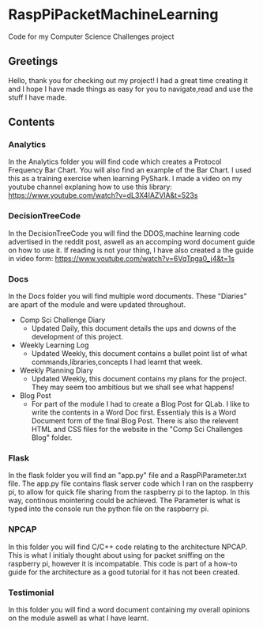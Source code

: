 # RaspPiPacketMachineLearning
Code for my Computer Science Challenges project

## Greetings
Hello, thank you for checking out my project! I had a great time creating it and I hope I have made things as easy for you to navigate,read and use the stuff I have made.

## Contents

### Analytics
In the Analytics folder you will find code which creates a Protocol Frequency Bar Chart. You will also find an example of the Bar Chart. I used this as a training exercise when learning PyShark. I made a video on my youtube channel explaning how to use this library: https://www.youtube.com/watch?v=dL3X4IAZVlA&t=523s

### DecisionTreeCode
In the DecisionTreeCode you will find the DDOS,machine learning code advertised in the reddit post, aswell as an accomping word document guide on how to use it. If reading is not your thing, I have also created a the guide in video form: https://www.youtube.com/watch?v=6VqTpga0_j4&t=1s

### Docs
In the Docs folder you will find multiple word documents. These "Diaries" are apart of the module and were updated throughout.
* Comp Sci Challenge Diary
  * Updated Daily, this document details the ups and downs of the development of this project.
* Weekly Learning Log
  * Updated Weekly, this document contains a bullet point list of what commands,libraries,concepts I had learnt that week.
* Weekly Planning Diary
  * Updated Weekly, this document contains my plans for the project. They may seem too ambitious but we shall see what happens!
* Blog Post
  * For part of the module I had to create a Blog Post for QLab. I like to write the contents in a Word Doc first. Essentialy this is a Word Document form of the final Blog Post.
There is also the relevent HTML and CSS files for the website in the "Comp Sci Challenges Blog" folder.

### Flask
In the flask folder you will find an "app.py" file and a RaspPiParameter.txt file. The app.py file contains flask server code which I ran on the raspberry pi, to allow for quick file sharing from the raspberry pi to the laptop. In this way, continous mointering could be achieved. The Parameter is what is typed into the console run the python file on the raspberry pi.

### NPCAP
In this folder you will find C/C++ code relating to the architecture NPCAP. This is what I initialy thought about using for packet sniffing on the raspberry pi, however it is incompatable. This code is part of a how-to guide for the architecture as a good tutorial for it has not been created.

### Testimonial
In this folder you will find a word document containing my overall opinions on the module aswell as what I have learnt.






